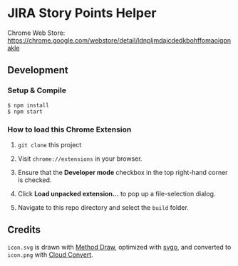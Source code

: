 # JIRA Story Points Helper

Chrome Web Store: https://chrome.google.com/webstore/detail/ldnpljmdajcdedkbohffomaoigpnakle

## Development

### Setup & Compile

```
$ npm install
$ npm start
```

### How to load this Chrome Extension

1. `git clone` this project

2. Visit `chrome://extensions` in your browser.

3. Ensure that the **Developer mode** checkbox in the top right-hand corner is checked.

4. Click **Load unpacked extension…** to pop up a file-selection dialog.

5. Navigate to this repo directory and select the `build` folder.

## Credits

`icon.svg` is drawn with [Method Draw](http://editor.method.ac/), optimized with [svgo](https://github.com/svg/svgo), and converted to `icon.png` with [Cloud Convert](https://cloudconvert.com/svg-to-png).
